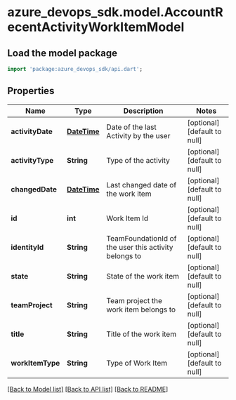 # azure_devops_sdk.model.AccountRecentActivityWorkItemModel

## Load the model package
```dart
import 'package:azure_devops_sdk/api.dart';
```

## Properties
Name | Type | Description | Notes
------------ | ------------- | ------------- | -------------
**activityDate** | [**DateTime**](DateTime.md) | Date of the last Activity by the user | [optional] [default to null]
**activityType** | **String** | Type of the activity | [optional] [default to null]
**changedDate** | [**DateTime**](DateTime.md) | Last changed date of the work item | [optional] [default to null]
**id** | **int** | Work Item Id | [optional] [default to null]
**identityId** | **String** | TeamFoundationId of the user this activity belongs to | [optional] [default to null]
**state** | **String** | State of the work item | [optional] [default to null]
**teamProject** | **String** | Team project the work item belongs to | [optional] [default to null]
**title** | **String** | Title of the work item | [optional] [default to null]
**workItemType** | **String** | Type of Work Item | [optional] [default to null]

[[Back to Model list]](../README.md#documentation-for-models) [[Back to API list]](../README.md#documentation-for-api-endpoints) [[Back to README]](../README.md)


